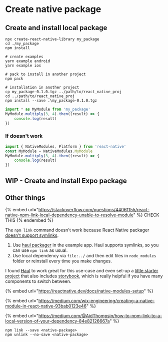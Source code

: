 # Create native package

## Create and install local package

```
npx create-react-native-library my_package
cd ./my_package
npm install

# create examples
yarn example android
yarn example ios

# pack to install in another project
npm pack

# installation in another project
cp my_package-0.1.0.tgz ../path/to/react_native_proj
cd ../path/to/react_native_proj
npm install --save .\my_package-0.1.0.tgz 
```

```javascript
import * as MyModule from 'my_package'
MyModule.multiply(3, 4).then((result) => {
    console.log(result)
})
```

### If doesn't work

```jsx
import { NativeModules, Platform } from 'react-native'
const MyModule = NativeModules.MyModule
MyModule.multiply(3, 4).then((result) => {
    console.log(result)
})
```

## WIP - Create and install Expo package



## Other things

{% embed url="https://stackoverflow.com/questions/44061155/react-native-npm-link-local-dependency-unable-to-resolve-module" %}
CHECK THIS
{% endembed %}

The `npm link` command doesn't work because React Native packager [doesn't support symlinks](https://github.com/facebook/metro-bundler/issues/1).

1. Use [haul packager](https://github.com/callstack/haul) in the example app. Haul supports symlinks, so you can use `npm link` as usual.
2. Use local dependency via `file:../` and then edit files in `node_modules` folder or reinstall every time you make changes.

I found [Haul](https://github.com/callstack/haul) to work great for this use-case and even set-up a [little starter project](https://github.com/pavloko/react-native-library-starter) that also includes [storybook](https://github.com/storybooks/storybook), which is really helpful if you have many components to switch between.

{% embed url="https://reactnative.dev/docs/native-modules-setup" %}

{% embed url="https://medium.com/wix-engineering/creating-a-native-module-in-react-native-93bab0123e46" %}

{% embed url="https://medium.com/@AidThompsin/how-to-npm-link-to-a-local-version-of-your-dependency-84e82126667a" %}

```
npm link --save <native-package>
npm unlink --no-save <native-package>
```
